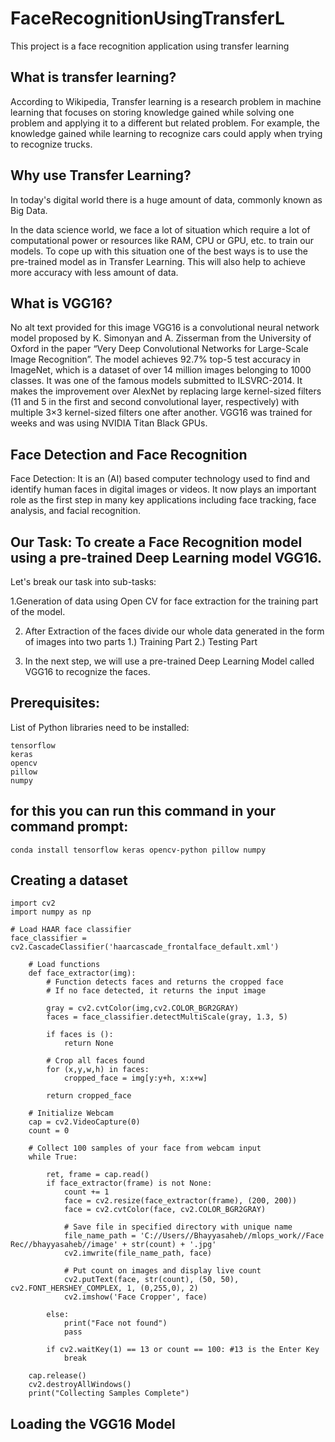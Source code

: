 # FaceRecognitionUsingTransferL
This project is a face recognition application using transfer learning

## What is transfer learning?

According to Wikipedia, Transfer learning is a research problem in machine learning that focuses on storing knowledge gained while solving one problem and applying it to a different but related problem. For example, the knowledge gained while learning to recognize cars could apply when trying to recognize trucks.

## Why use Transfer Learning?

In today's digital world there is a huge amount of data, commonly known as Big Data.

In the data science world, we face a lot of situation which require a lot of computational power or resources like RAM, CPU or GPU, etc. to train our models. To cope up with this situation one of the best ways is to use the pre-trained model as in Transfer Learning. This will also help to achieve more accuracy with less amount of data.

## What is VGG16?

No alt text provided for this image
VGG16 is a convolutional neural network model proposed by K. Simonyan and A. Zisserman from the University of Oxford in the paper “Very Deep Convolutional Networks for Large-Scale Image Recognition”. The model achieves 92.7% top-5 test accuracy in ImageNet, which is a dataset of over 14 million images belonging to 1000 classes. It was one of the famous models submitted to ILSVRC-2014. It makes the improvement over AlexNet by replacing large kernel-sized filters (11 and 5 in the first and second convolutional layer, respectively) with multiple 3×3 kernel-sized filters one after another. VGG16 was trained for weeks and was using NVIDIA Titan Black GPUs.

## Face Detection and Face Recognition

Face Detection: It is an (AI) based computer technology used to find and identify human faces in digital images or videos. It now plays an important role as the first step in many key applications including face tracking, face analysis, and facial recognition.

## Our Task: To create a Face Recognition model using a pre-trained Deep Learning model VGG16.

Let's break our task into sub-tasks:

1.Generation of data using Open CV for face extraction for the training part of the model.

2. After Extraction of the faces divide our whole data generated in the form of images into two parts 1.) Training Part 2.) Testing Part

3. In the next step, we will use a pre-trained Deep Learning Model called VGG16 to recognize the faces.

## Prerequisites:

List of Python libraries need to be installed:

    tensorflow
    keras
    opencv
    pillow
    numpy
    
## for this you can run this command in your command prompt:

    conda install tensorflow keras opencv-python pillow numpy
    
## Creating a dataset
    import cv2
    import numpy as np

    # Load HAAR face classifier
    face_classifier = cv2.CascadeClassifier('haarcascade_frontalface_default.xml')

        # Load functions
        def face_extractor(img):
            # Function detects faces and returns the cropped face
            # If no face detected, it returns the input image

            gray = cv2.cvtColor(img,cv2.COLOR_BGR2GRAY)
            faces = face_classifier.detectMultiScale(gray, 1.3, 5)

            if faces is ():
                return None

            # Crop all faces found
            for (x,y,w,h) in faces:
                cropped_face = img[y:y+h, x:x+w]

            return cropped_face

        # Initialize Webcam
        cap = cv2.VideoCapture(0)
        count = 0

        # Collect 100 samples of your face from webcam input
        while True:

            ret, frame = cap.read()
            if face_extractor(frame) is not None:
                count += 1
                face = cv2.resize(face_extractor(frame), (200, 200))
                face = cv2.cvtColor(face, cv2.COLOR_BGR2GRAY)

                # Save file in specified directory with unique name
                file_name_path = 'C://Users//Bhayyasaheb//mlops_work//Face Rec//bhayyasaheb//image' + str(count) + '.jpg'
                cv2.imwrite(file_name_path, face)

                # Put count on images and display live count
                cv2.putText(face, str(count), (50, 50), cv2.FONT_HERSHEY_COMPLEX, 1, (0,255,0), 2)
                cv2.imshow('Face Cropper', face)

            else:
                print("Face not found")
                pass

            if cv2.waitKey(1) == 13 or count == 100: #13 is the Enter Key
                break

        cap.release()
        cv2.destroyAllWindows()      
        print("Collecting Samples Complete")


## Loading the VGG16 Model
